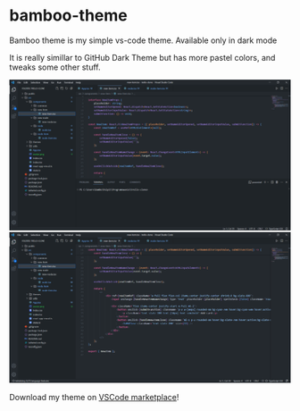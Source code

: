 # bamboo-theme

Bamboo theme is my simple vs-code theme.
Available only in dark mode

It is really simillar to GitHub Dark Theme but has more pastel colors, and tweaks some other stuff.

<img src="https://github.com/Bamboooz/bamboo-theme/blob/main/assets/view.png?raw=true" alt="theme preview" />
<img src="https://github.com/Bamboooz/bamboo-theme/blob/main/assets/view1.png?raw=true" alt="theme preview" />

Download my theme on [VSCode marketplace](https://marketplace.visualstudio.com/items?itemName=Bamboooz.bamboo-theme)!
